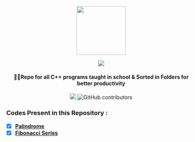 <p align="center">
    <img src="https://upload.wikimedia.org/wikipedia/commons/1/18/ISO_C%2B%2B_Logo.svg" width = "130">
    <p align="center">
             <a href="https://git.io/typing-svg">
        <img
            src="https://readme-typing-svg.herokuapp.com?font=JetBrains+Mono&size=30&duration=3000&color=659AD2&center=true&vCenter=true&lines=Mushtifund+Aryaan+-+CS&width=600" /></a></p>
</p>

<h4 align="center">
    🤘🏻Repo for all <strong>C++</strong> programs taught in school & Sorted in Folders for better productivity
</h3>

<p align="center">
  <img src="https://img.shields.io/github/repo-size/atharv115/MAHSS-CPP?logo=GitHub&style=plastic">
  <img alt="GitHub contributors" src="https://img.shields.io/github/contributors/Atharv115/MAHSS-CPP?color=purple&label=Repo%20Contributers&logo=Github&style=plastic">
</p> 

### **Codes Present in this Repository :**

- [x] [**Palindrome**](https://github.com/Atharv115/MAHSS-CPP/blob/main/We/Palindrome.cpp)
- [x] [**Fibonacci Series**](https://github.com/Atharv115/MAHSS-CPP/blob/main/We/Fibonacci_Series.cpp)
